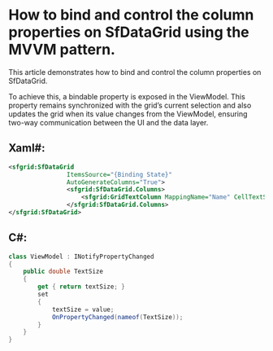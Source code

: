 # How to bind and control the column properties on SfDataGrid using the MVVM pattern.

This article demonstrates how to bind and control the column properties on SfDataGrid.

To achieve this, a bindable property is exposed in the ViewModel. This property remains synchronized with the grid’s current selection and also updates the grid when its value changes from the ViewModel, ensuring two-way communication between the UI and the data layer.

## Xaml#:

```xml
<sfgrid:SfDataGrid
                ItemsSource="{Binding State}"
                AutoGenerateColumns="True">
                <sfgrid:SfDataGrid.Columns>
                    <sfgrid:GridTextColumn MappingName="Name" CellTextSize="{Binding TextSize}"/>
                </sfgrid:SfDataGrid.Columns>
</sfgrid:SfDataGrid>
```

## C#:

```C#
class ViewModel : INotifyPropertyChanged
{
    public double TextSize
    {
        get { return textSize; }
        set
        {
            textSize = value;
            OnPropertyChanged(nameof(TextSize));
        }
    }
}
```